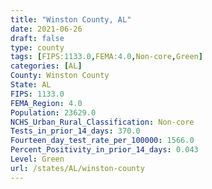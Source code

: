 ```yaml
---
title: "Winston County, AL"
date: 2021-06-26
draft: false
type: county
tags: [FIPS:1133.0,FEMA:4.0,Non-core,Green]
categories: [AL]
County: Winston County
State: AL
FIPS: 1133.0
FEMA_Region: 4.0
Population: 23629.0
NCHS_Urban_Rural_Classification: Non-core
Tests_in_prior_14_days: 370.0
Fourteen_day_test_rate_per_100000: 1566.0
Percent_Positivity_in_prior_14_days: 0.043
Level: Green
url: /states/AL/winston-county
---
```



